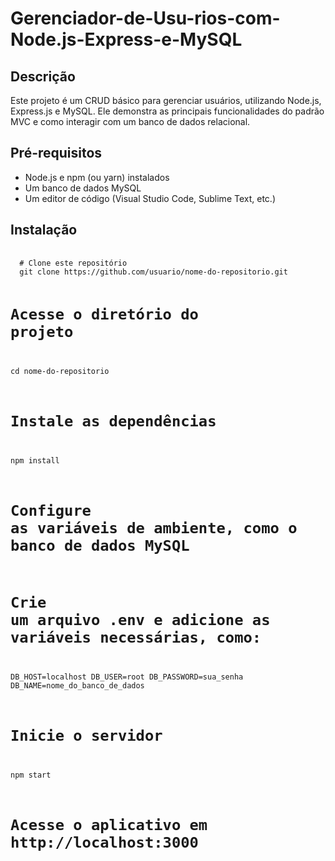 # Gerenciador-de-Usu-rios-com-Node.js-Express-e-MySQL
<h2>Descrição</h2>
<p>Este projeto é um CRUD básico para gerenciar usuários, utilizando Node.js, Express.js e MySQL. Ele demonstra as principais funcionalidades do padrão MVC e como interagir com um banco de dados relacional.</p>

<h2>Pré-requisitos</h2>
<ul>
  <li>Node.js e npm (ou yarn) instalados</li>
  <li>Um banco de dados MySQL</li>
  <li>Um editor de código (Visual Studio Code, Sublime Text, etc.)</li>
</ul>

<h2>Instalação</h2>
<pre>
  <code>
  # Clone este repositório
  git clone https://github.com/usuario/nome-do-repositorio.git

  # Acesse o diretório do projeto
  cd nome-do-repositorio

  # Instale as dependências
  npm install

  # Configure as variáveis de ambiente, como o banco de dados MySQL
  # Crie um arquivo .env e adicione as variáveis necessárias, como:
  DB_HOST=localhost
  DB_USER=root
  DB_PASSWORD=sua_senha
  DB_NAME=nome_do_banco_de_dados

  # Inicie o servidor
  npm start

  # Acesse o aplicativo em http://localhost:3000
  </code>
</pre>


